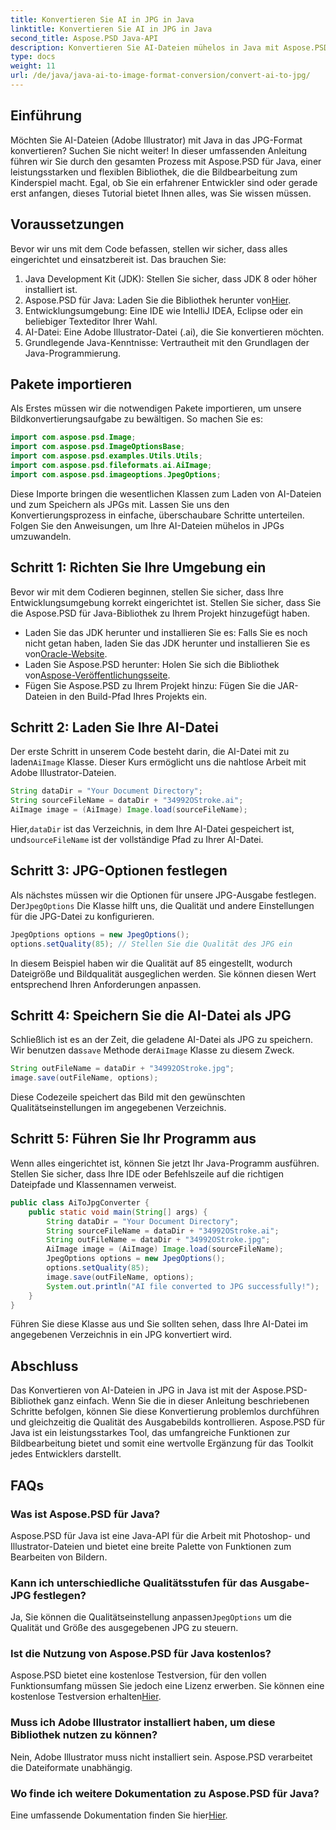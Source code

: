 ```yaml
---
title: Konvertieren Sie AI in JPG in Java
linktitle: Konvertieren Sie AI in JPG in Java
second_title: Aspose.PSD Java-API
description: Konvertieren Sie AI-Dateien mühelos in Java mit Aspose.PSD in JPG. Befolgen Sie unsere Schritt-für-Schritt-Anleitung für eine hochwertige Bildkonvertierung.
type: docs
weight: 11
url: /de/java/java-ai-to-image-format-conversion/convert-ai-to-jpg/
---
```

## Einführung
Möchten Sie AI-Dateien (Adobe Illustrator) mit Java in das JPG-Format konvertieren? Suchen Sie nicht weiter! In dieser umfassenden Anleitung führen wir Sie durch den gesamten Prozess mit Aspose.PSD für Java, einer leistungsstarken und flexiblen Bibliothek, die die Bildbearbeitung zum Kinderspiel macht. Egal, ob Sie ein erfahrener Entwickler sind oder gerade erst anfangen, dieses Tutorial bietet Ihnen alles, was Sie wissen müssen.
## Voraussetzungen
Bevor wir uns mit dem Code befassen, stellen wir sicher, dass alles eingerichtet und einsatzbereit ist. Das brauchen Sie:
1. Java Development Kit (JDK): Stellen Sie sicher, dass JDK 8 oder höher installiert ist.
2.  Aspose.PSD für Java: Laden Sie die Bibliothek herunter von[Hier](https://releases.aspose.com/psd/java/).
3. Entwicklungsumgebung: Eine IDE wie IntelliJ IDEA, Eclipse oder ein beliebiger Texteditor Ihrer Wahl.
4. AI-Datei: Eine Adobe Illustrator-Datei (.ai), die Sie konvertieren möchten.
5. Grundlegende Java-Kenntnisse: Vertrautheit mit den Grundlagen der Java-Programmierung.
## Pakete importieren
Als Erstes müssen wir die notwendigen Pakete importieren, um unsere Bildkonvertierungsaufgabe zu bewältigen. So machen Sie es:
```java
import com.aspose.psd.Image;
import com.aspose.psd.ImageOptionsBase;
import com.aspose.psd.examples.Utils.Utils;
import com.aspose.psd.fileformats.ai.AiImage;
import com.aspose.psd.imageoptions.JpegOptions;
```
Diese Importe bringen die wesentlichen Klassen zum Laden von AI-Dateien und zum Speichern als JPGs mit.
Lassen Sie uns den Konvertierungsprozess in einfache, überschaubare Schritte unterteilen. Folgen Sie den Anweisungen, um Ihre AI-Dateien mühelos in JPGs umzuwandeln.
## Schritt 1: Richten Sie Ihre Umgebung ein
Bevor wir mit dem Codieren beginnen, stellen Sie sicher, dass Ihre Entwicklungsumgebung korrekt eingerichtet ist. Stellen Sie sicher, dass Sie die Aspose.PSD für Java-Bibliothek zu Ihrem Projekt hinzugefügt haben.
-  Laden Sie das JDK herunter und installieren Sie es: Falls Sie es noch nicht getan haben, laden Sie das JDK herunter und installieren Sie es von[Oracle-Website](https://www.oracle.com/java/technologies/javase-downloads.html).
-  Laden Sie Aspose.PSD herunter: Holen Sie sich die Bibliothek von[Aspose-Veröffentlichungsseite](https://releases.aspose.com/psd/java/).
- Fügen Sie Aspose.PSD zu Ihrem Projekt hinzu: Fügen Sie die JAR-Dateien in den Build-Pfad Ihres Projekts ein.
## Schritt 2: Laden Sie Ihre AI-Datei
 Der erste Schritt in unserem Code besteht darin, die AI-Datei mit zu laden`AiImage` Klasse. Dieser Kurs ermöglicht uns die nahtlose Arbeit mit Adobe Illustrator-Dateien.
```java
String dataDir = "Your Document Directory";
String sourceFileName = dataDir + "34992OStroke.ai";
AiImage image = (AiImage) Image.load(sourceFileName);
```
 Hier,`dataDir` ist das Verzeichnis, in dem Ihre AI-Datei gespeichert ist, und`sourceFileName` ist der vollständige Pfad zu Ihrer AI-Datei.
## Schritt 3: JPG-Optionen festlegen
 Als nächstes müssen wir die Optionen für unsere JPG-Ausgabe festlegen. Der`JpegOptions` Die Klasse hilft uns, die Qualität und andere Einstellungen für die JPG-Datei zu konfigurieren.
```java
JpegOptions options = new JpegOptions();
options.setQuality(85); // Stellen Sie die Qualität des JPG ein
```
In diesem Beispiel haben wir die Qualität auf 85 eingestellt, wodurch Dateigröße und Bildqualität ausgeglichen werden. Sie können diesen Wert entsprechend Ihren Anforderungen anpassen.
## Schritt 4: Speichern Sie die AI-Datei als JPG
 Schließlich ist es an der Zeit, die geladene AI-Datei als JPG zu speichern. Wir benutzen das`save` Methode der`AiImage` Klasse zu diesem Zweck.
```java
String outFileName = dataDir + "34992OStroke.jpg";
image.save(outFileName, options);
```
Diese Codezeile speichert das Bild mit den gewünschten Qualitätseinstellungen im angegebenen Verzeichnis.
## Schritt 5: Führen Sie Ihr Programm aus
Wenn alles eingerichtet ist, können Sie jetzt Ihr Java-Programm ausführen. Stellen Sie sicher, dass Ihre IDE oder Befehlszeile auf die richtigen Dateipfade und Klassennamen verweist.
```java
public class AiToJpgConverter {
    public static void main(String[] args) {
        String dataDir = "Your Document Directory";
        String sourceFileName = dataDir + "34992OStroke.ai";
        String outFileName = dataDir + "34992OStroke.jpg";
        AiImage image = (AiImage) Image.load(sourceFileName);
        JpegOptions options = new JpegOptions();
        options.setQuality(85);
        image.save(outFileName, options);
        System.out.println("AI file converted to JPG successfully!");
    }
}
```
Führen Sie diese Klasse aus und Sie sollten sehen, dass Ihre AI-Datei im angegebenen Verzeichnis in ein JPG konvertiert wird.
## Abschluss
Das Konvertieren von AI-Dateien in JPG in Java ist mit der Aspose.PSD-Bibliothek ganz einfach. Wenn Sie die in dieser Anleitung beschriebenen Schritte befolgen, können Sie diese Konvertierung problemlos durchführen und gleichzeitig die Qualität des Ausgabebilds kontrollieren. Aspose.PSD für Java ist ein leistungsstarkes Tool, das umfangreiche Funktionen zur Bildbearbeitung bietet und somit eine wertvolle Ergänzung für das Toolkit jedes Entwicklers darstellt.
## FAQs
### Was ist Aspose.PSD für Java?
Aspose.PSD für Java ist eine Java-API für die Arbeit mit Photoshop- und Illustrator-Dateien und bietet eine breite Palette von Funktionen zum Bearbeiten von Bildern.
### Kann ich unterschiedliche Qualitätsstufen für das Ausgabe-JPG festlegen?
 Ja, Sie können die Qualitätseinstellung anpassen`JpegOptions` um die Qualität und Größe des ausgegebenen JPG zu steuern.
### Ist die Nutzung von Aspose.PSD für Java kostenlos?
Aspose.PSD bietet eine kostenlose Testversion, für den vollen Funktionsumfang müssen Sie jedoch eine Lizenz erwerben. Sie können eine kostenlose Testversion erhalten[Hier](https://releases.aspose.com/).
### Muss ich Adobe Illustrator installiert haben, um diese Bibliothek nutzen zu können?
Nein, Adobe Illustrator muss nicht installiert sein. Aspose.PSD verarbeitet die Dateiformate unabhängig.
### Wo finde ich weitere Dokumentation zu Aspose.PSD für Java?
 Eine umfassende Dokumentation finden Sie hier[Hier](https://reference.aspose.com/psd/java/).